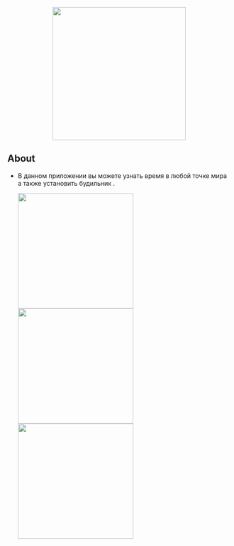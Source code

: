 <p align="center">
      <img src="https://i.ibb.co/k02R8fq/Screenshot-20231018-021435.png" width="300">
</p>



## About
  
* В данном приложении вы можете узнать время в любой точке мира а также установить будильник .
 
    <img src="https://i.ibb.co/k02R8fq/Screenshot-20231018-021435.png" width="260">
    <img src="https://i.ibb.co/W2Lxrjx/Screenshot-20231018-021440.png" width="260">
    <img src="https://i.ibb.co/tmZh8j4/Screenshot-20231018-021521.png" width="260">
